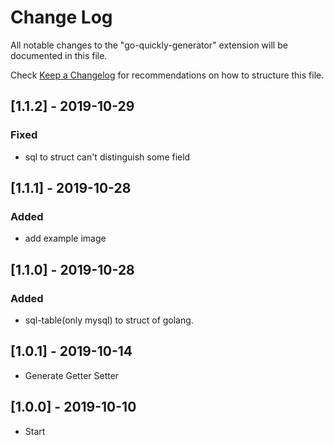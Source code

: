 # Change Log

All notable changes to the "go-quickly-generator" extension will be documented in this file.

Check [Keep a Changelog](http://keepachangelog.com/) for recommendations on how to structure this file.

## [1.1.2] - 2019-10-29

### Fixed

- sql to struct can't distinguish some field

## [1.1.1] - 2019-10-28

### Added

- add example image

## [1.1.0] - 2019-10-28

### Added

- sql-table(only mysql) to struct of golang.
  
## [1.0.1] - 2019-10-14

- Generate Getter Setter
  
## [1.0.0] - 2019-10-10

- Start
